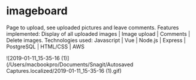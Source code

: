 # imageboard
Page to upload, see uploaded pictures and leave comments. Features implemented: Display of all uploaded images | Image upload | Comments | Delete images.  Technologies used: Javascript | Vue | Node.js | Express | PostgreSQL | HTML/CSS | AWS









![2019-01-11_15-35-16 (1)](/Users/macbookpro/Documents/Snagit/Autosaved Captures.localized/2019-01-11_15-35-16 (1).gif)